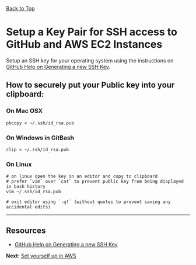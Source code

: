 [Back to Top](../README.md)

# Setup a Key Pair for SSH access to GitHub and AWS EC2 Instances
Setup an SSH key for your operating system using the instructions on 
[GitHub Help on Generating a new SSH Key](https://help.github.com/articles/generating-a-new-ssh-key-and-adding-it-to-the-ssh-agent/).

## How to securely put your Public key into your clipboard:

### On Mac OSX

`pbcopy < ~/.ssh/id_rsa.pub`

### On Windows in GitBash
`clip < ~/.ssh/id_rsa.pub`

### On Linux

```shell
# on linux open the key in an editor and copy to clipboard
# prefer `vim` over `cat` to prevent public key from being displayed in bash history
vim ~/.ssh/id_rsa.pub
    
# exit editor using `:q!` (without quotes to prevent saving any accidental edits)
```

---
## Resources

 * [GitHub Help on Generating a new SSH Key](https://help.github.com/articles/generating-a-new-ssh-key-and-adding-it-to-the-ssh-agent/) 

**Next:** [Set yourself up in AWS](01-AwsAccount.md)
